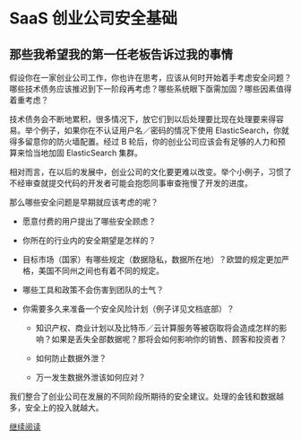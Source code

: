 # SaaS 创业公司安全基础

## 那些我希望我的第一任老板告诉过我的事情

假设你在一家创业公司工作，你也许在思考，应该从何时开始着手考虑安全问题？哪些技术债务应该推迟到下一阶段再考虑？哪些系统眼下亟需加固？哪些因素值得着重考虑？

技术债务会不断地累积，很多情况下，放它们到以后处理要比现在处理要来得容易。举个例子，如果你在不认证用户名／密码的情况下使用 ElasticSearch，你就得多留意你的防火墙配置。经过 B 轮后，你的创业公司应该会有足够的人力和预算来恰当地加固 ElasticSearch 集群。

相对而言，在以后的发展中，创业公司的文化要更难以改变。举个小例子，习惯了不经审查就提交代码的开发者可能会抱怨同事审查拖慢了开发的进度。

那么哪些安全问题是早期就应该考虑的呢？

* 愿意付费的用户提出了哪些安全顾虑？

* 你所在的行业内的安全期望是怎样的？

* 目标市场（国家）有哪些规定（数据隐私，数据所在地）？欧盟的规定更加严格，美国不同州之间也有着不同的规定。

* 哪些工具和政策不会伤害到团队的士气？

* 你需要多久来准备一个安全风险计划（例子详见文档底部）？

    * 知识产权、商业计划以及比特币／云计算服务等被窃取将会造成怎样的影响？如果是丢失全部数据呢？那将会如何影响你的销售、顾客和投资者？

    * 如何防止数据外泄？

    * 万一发生数据外泄该如何应对？

我们整合了创业公司在发展的不同阶段所期待的安全建议。处理的金钱和数据越多，安全上的投入就越大。

[继续阅读]()